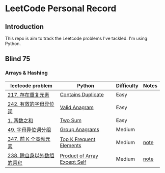 # LeetCode Personal Record

## Introduction
This repo is aim to track the Leetcode problems I've tackled. I'm using Python.

## Blind 75
### Arrays & Hashing
|leetcode problem|Python|Difficulty|Notes|
|---|---|---|---
|[217. 存在重复元素](https://leetcode.cn/problems/contains-duplicate/)|[Contains Duplicate](https://github.com/chloehuang123/Leetcode-record/blob/main/Leetcode/217_Contains_Duplicate.py)|Easy
|[242. 有效的字母异位词](https://leetcode.cn/problems/valid-anagram/)|[Valid Anagram](https://github.com/chloehuang123/Leetcode-record/blob/main/Leetcode/242_Valid_Anagram.py)|Easy
|[1. 两数之和](https://leetcode.cn/problems/two-sum/)|[Two Sum](https://github.com/chloehuang123/Leetcode-record/blob/main/Leetcode/01_Two_Sum.py)|Easy
|[49. 字母异位词分组](https://leetcode.cn/problems/group-anagrams/)|[Group Anagrams](https://github.com/chloehuang123/Leetcode-record/blob/main/Leetcode/49_Group_Anagrams)|Medium
|[347. 前 K 个高频元素](https://leetcode.cn/problems/top-k-frequent-elements/)|[Top K Frequent Elements](https://github.com/chloehuang123/Leetcode-record/blob/main/Leetcode/347_Top_K_Frequent_Elements.py)|Medium|[note](https://leetcode.cn/problems/top-k-frequent-elements/solution/yi-xing-python3dai-ni-zou-jin-counterlei-by-jimmy0/)
|[238. 除自身以外数组的乘积](https://leetcode.cn/problems/product-of-array-except-self/)|[Product of Array Except Self](https://github.com/chloehuang123/Leetcode-record/blob/main/Leetcode/238_Product_of_Array_Except_Self.py)|Medium|[note](https://www.youtube.com/watch?v=bNvIQI2wAjk)
